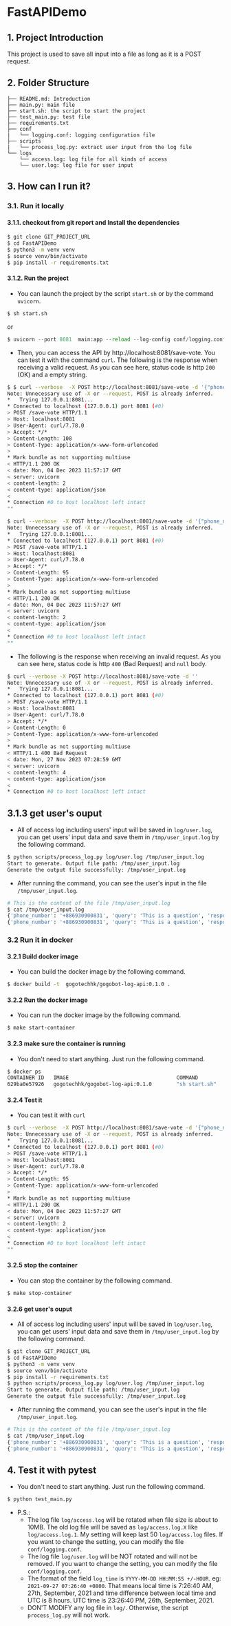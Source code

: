 # FastAPIDemo
## 1. Project Introduction
This project is used to save all input into a file as long as it is a POST request.

## 2. Folder Structure
```
├── README.md: Introduction
├── main.py: main file
├── start.sh: the script to start the project
├── test_main.py: test file
├── requirements.txt
├── conf
|   └── logging.conf: logging configuration file
├── scripts
|   └── process_log.py: extract user input from the log file
└── logs
    └── access.log: log file for all kinds of access
    └── user.log: log file for user input
```

## 3. How can I run it?
### 3.1. Run it locally
#### 3.1.1. checkout from git report and Install the dependencies
```bash
$ git clone GIT_PROJECT_URL
$ cd FastAPIDemo
$ python3 -m venv venv
$ source venv/bin/activate
$ pip install -r requirements.txt
```

#### 3.1.2. Run the project
- You can launch the project by the script `start.sh` or by the command `uvicorn`.
```bash
$ sh start.sh
```
or 
```python
$ uvicorn --port 8081  main:app --reload --log-config conf/logging.conf
```

- Then, you can access the API by http://localhost:8081/save-vote. You can test it with the command `curl`. The following is the response when receiving a valid request. As you can see here, status code is http `200` (OK) and a empty string.

```bash
$ $ curl --verbose  -X POST http://localhost:8081/save-vote -d '{"phone_number":"+886930900831", "query":"This is a question", "response":"This is a response", "vote":"up"}'
Note: Unnecessary use of -X or --request, POST is already inferred.
*   Trying 127.0.0.1:8081...
* Connected to localhost (127.0.0.1) port 8081 (#0)
> POST /save-vote HTTP/1.1
> Host: localhost:8081
> User-Agent: curl/7.78.0
> Accept: */*
> Content-Length: 108
> Content-Type: application/x-www-form-urlencoded
> 
* Mark bundle as not supporting multiuse
< HTTP/1.1 200 OK
< date: Mon, 04 Dec 2023 11:57:17 GMT
< server: uvicorn
< content-length: 2
< content-type: application/json
< 
* Connection #0 to host localhost left intact
""

$ curl --verbose  -X POST http://localhost:8081/save-vote -d '{"phone_number":"+886930900831", "query":"This is a question", "response":"This is a response"}'
Note: Unnecessary use of -X or --request, POST is already inferred.
*   Trying 127.0.0.1:8081...
* Connected to localhost (127.0.0.1) port 8081 (#0)
> POST /save-vote HTTP/1.1
> Host: localhost:8081
> User-Agent: curl/7.78.0
> Accept: */*
> Content-Length: 95
> Content-Type: application/x-www-form-urlencoded
> 
* Mark bundle as not supporting multiuse
< HTTP/1.1 200 OK
< date: Mon, 04 Dec 2023 11:57:27 GMT
< server: uvicorn
< content-length: 2
< content-type: application/json
< 
* Connection #0 to host localhost left intact
""
``` 

-  The following is the response when receiving an invalid request. As you can see here, status code is http `400` (Bad Request) and `null` body.
```bash
$ curl --verbose -X POST http://localhost:8081/save-vote -d ''
Note: Unnecessary use of -X or --request, POST is already inferred.
*   Trying 127.0.0.1:8081...
* Connected to localhost (127.0.0.1) port 8081 (#0)
> POST /save-vote HTTP/1.1
> Host: localhost:8081
> User-Agent: curl/7.78.0
> Accept: */*
> Content-Length: 0
> Content-Type: application/x-www-form-urlencoded
> 
* Mark bundle as not supporting multiuse
< HTTP/1.1 400 Bad Request
< date: Mon, 27 Nov 2023 07:28:59 GMT
< server: uvicorn
< content-length: 4
< content-type: application/json
< 
* Connection #0 to host localhost left intact

```
## 3.1.3 get user's ouput
- All of access log including users' input will be saved in `log/user.log`, you can get users' input data and save them in `/tmp/user_input.log` by the following command.
```bash
$ python scripts/process_log.py log/user.log /tmp/user_input.log
Start to generate. Output file path: /tmp/user_input.log
Generate the output file successfully: /tmp/user_input.log
```
- After running the command, you can see the user's input in the file `/tmp/user_input.log`.
```bash
# This is the content of the file /tmp/user_input.log
$ cat /tmp/user_input.log 
{'phone_number': '+886930900831', 'query': 'This is a question', 'response': 'This is a response', 'vote': 'up', 'log_time': '2023-12-04 11:57:17 +0000'}
{'phone_number': '+886930900831', 'query': 'This is a question', 'response': 'This is a response', 'log_time': '2023-12-04 11:57:27 +0000'}

```

### 3.2 Run it in docker
#### 3.2.1 Build docker image
- You can build the docker image by the following command.
```bash
$ docker build -t  gogotechhk/gogobot-log-api:0.1.0 .
```
#### 3.2.2 Run the docker image
- You can run the docker image by the following command.
```bash
$ make start-container
```
#### 3.2.3 make sure the container is running
- You don't need to start anything. Just run the following command.
```bash
$ docker ps
CONTAINER ID   IMAGE                                   COMMAND         CREATED         STATUS         PORTS                    NAMES
629ba0e57926   gogotechhk/gogobot-log-api:0.1.0        "sh start.sh"   7 minutes ago   Up 7 minutes   0.0.0.0:8081->8081/tcp   gogobot-log-api
```
#### 3.2.4 Test it
- You can test it with `curl`
```bash 
$ curl --verbose  -X POST http://localhost:8081/save-vote -d '{"phone_number":"+886930900831", "query":"This is a question", "response":"This is a response"}'
Note: Unnecessary use of -X or --request, POST is already inferred.
*   Trying 127.0.0.1:8081...
* Connected to localhost (127.0.0.1) port 8081 (#0)
> POST /save-vote HTTP/1.1
> Host: localhost:8081
> User-Agent: curl/7.78.0
> Accept: */*
> Content-Length: 95
> Content-Type: application/x-www-form-urlencoded
> 
* Mark bundle as not supporting multiuse
< HTTP/1.1 200 OK
< date: Mon, 04 Dec 2023 11:57:27 GMT
< server: uvicorn
< content-length: 2
< content-type: application/json
< 
* Connection #0 to host localhost left intact
""
```
#### 3.2.5 stop the container
- You can stop the container by the following command.
```bash
$ make stop-container
```
#### 3.2.6 get user's ouput
- All of access log including users' input will be saved in `log/user.log`, you can get users' input data and save them in `/tmp/user_input.log` by the following command.
```bash
$ git clone GIT_PROJECT_URL
$ cd FastAPIDemo
$ python3 -m venv venv
$ source venv/bin/activate
$ pip install -r requirements.txt
$ python scripts/process_log.py log/user.log /tmp/user_input.log
Start to generate. Output file path: /tmp/user_input.log
Generate the output file successfully: /tmp/user_input.log
```
- After running the command, you can see the user's input in the file `/tmp/user_input.log`.
```bash
# This is the content of the file /tmp/user_input.log
$ cat /tmp/user_input.log 
{'phone_number': '+886930900831', 'query': 'This is a question', 'response': 'This is a response', 'vote': 'up', 'log_time': '2023-12-04 11:57:17 +0000'}
{'phone_number': '+886930900831', 'query': 'This is a question', 'response': 'This is a response', 'log_time': '2023-12-04 11:57:27 +0000'}

```
## 4. Test it with pytest
- You don't need to start anything. Just run the following command.
```bash
$ python test_main.py

```


- P.S.:
  - The log file `log/access.log` will be rotated when file size is about to 10MB. The old log file will be saved as `log/access.log.X` like `log/access.log.1`. My setting will keep last 50 `log/access.log` files. If you want to change the setting, you can modify the file `conf/logging.conf`.
  - The log file `log/user.log` will be NOT rotated and will not be removed. If you want to change the setting, you can modify the file `conf/logging.conf`.
  - The format of the field `log_time` is `YYYY-MM-DD HH:MM:SS +/-HOUR`. eg: `2021-09-27 07:26:40 +0800`. That means local time is 7:26:40 AM, 27th, September, 2021 and time difference between local time and UTC is 8 hours. UTC time is 23:26:40 PM, 26th, September, 2021.
  - DON'T MODIFY any log file in `log/`. Otherwise, the script `process_log.py` will not work.
